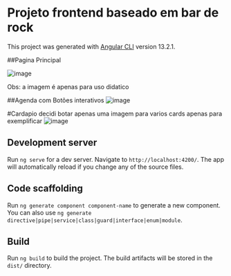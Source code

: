# Projeto frontend baseado em bar de rock 

This project was generated with [Angular CLI](https://github.com/angular/angular-cli) version 13.2.1.

##Pagina Principal

![image](https://user-images.githubusercontent.com/61124602/153544149-e9a9dcc4-d7b3-48c4-aabf-e47619fa3648.png)

Obs: a imagem é apenas para uso didatico

##Agenda com Botões interativos
![image](https://user-images.githubusercontent.com/61124602/153544292-3574533e-a8a3-4b1b-9bd9-294b578295ab.png)


#Cardapio
decidi botar apenas uma imagem para varios cards apenas para exemplificar
![image](https://user-images.githubusercontent.com/61124602/153544397-c268d5c2-86bb-424b-8854-fb721a9add07.png)




## Development server

Run `ng serve` for a dev server. Navigate to `http://localhost:4200/`. The app will automatically reload if you change any of the source files.

## Code scaffolding

Run `ng generate component component-name` to generate a new component. You can also use `ng generate directive|pipe|service|class|guard|interface|enum|module`.

## Build

Run `ng build` to build the project. The build artifacts will be stored in the `dist/` directory.


